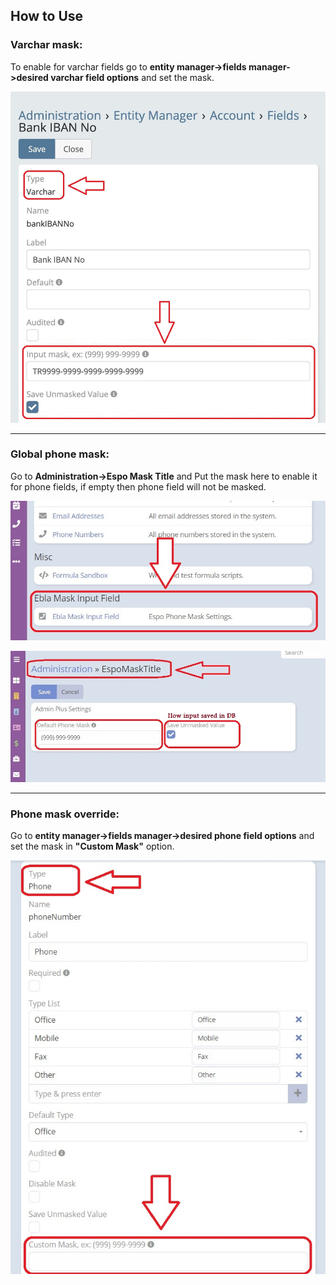 ## How to Use

### Varchar mask:

To enable for varchar fields go to **entity manager->fields manager->desired varchar field options** and set the mask.

![Varchar](../../images/extensions/ebla-mask/varchar.jpg ':size=600')

---

### Global phone mask:

Go to **Administration->Espo Mask Title** and Put the mask here to enable it for phone fields, if empty then phone field will not be masked.

![Administration](../../images/extensions/ebla-mask/administration.jpg ':size=600')


![Administration](../../images/extensions/ebla-mask/administration-1.jpg ':size=600')

---

### Phone mask override:

Go to **entity manager->fields manager->desired phone field options** and set the mask in **"Custom Mask"** option.

![Override](../../images/extensions/ebla-mask/custom-mask.jpg ':size=500')



